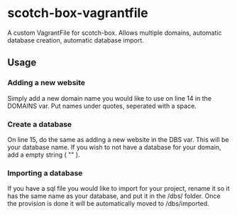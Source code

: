 # scotch-box-vagrantfile
A custom VagrantFile for scotch-box. Allows multiple domains, automatic database creation, automatic database import.

## Usage

### Adding a new website

Simply add a new domain name you would like to use on line 14 in the DOMAINS var. Put names under quotes, seperated with a space.

### Create a database

On line 15, do the same as adding a new website in the DBS var. This will be your database name. If you wish to not have a database for your domain, add a empty string ( "" ).

### Importing a database

If you have a sql file you would like to import for your project, rename it so it has the same name as your database, and put it in the /dbs/ folder. Once the provision is done it will be automatically moved to /dbs/imported.
